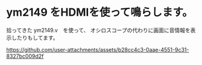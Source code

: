 # ym2149 をHDMIを使って鳴らします。

拾ってきた ym2149.v　を使って、
オシロスコープの代わりに画面に音情報を表示したりもしてます。

https://github.com/user-attachments/assets/b28cc4c3-0aae-4551-9c31-8327bc009d2f

